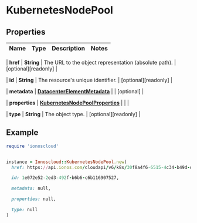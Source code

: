 # KubernetesNodePool

## Properties

| Name | Type | Description | Notes |
| ---- | ---- | ----------- | ----- |

| **href** | **String** | The URL to the object representation (absolute path). | [optional][readonly] |

| **id** | **String** | The resource&#39;s unique identifier. | [optional][readonly] |

| **metadata** | [**DatacenterElementMetadata**](DatacenterElementMetadata.md) |  | [optional] |

| **properties** | [**KubernetesNodePoolProperties**](KubernetesNodePoolProperties.md) |  |  |

| **type** | **String** | The object type. | [optional][readonly] |

## Example

```ruby
require 'ionoscloud'


instance = Ionoscloud::KubernetesNodePool.new(
  href: https://api.ionos.com/cloudapi/v6/k8s/30f8a4f6-6515-4c34-b49d-dea807453b90/nodepools/4735f530-4279-42f3-9562-386143098038,

  id: 1e072e52-2ed3-492f-b6b6-c6b116907527,

  metadata: null,

  properties: null,

  type: null
)
```

